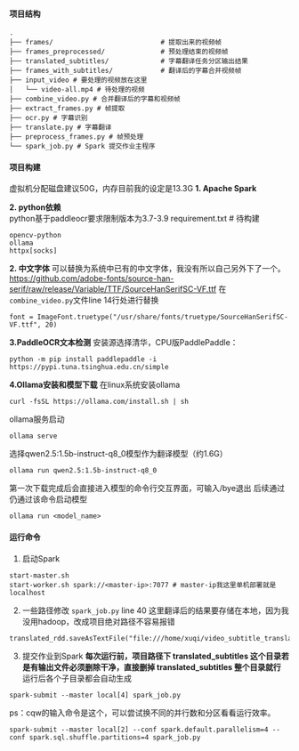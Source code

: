 #### 项目结构

```
.
├── frames/                           # 提取出来的视频帧
├── frames_preprocessed/              # 预处理结束的视频帧
├── translated_subtitles/             # 字幕翻译任务分区输出结果
├── frames_with_subtitles/            # 翻译后的字幕合并视频帧
├── input_video # 要处理的视频放在这里
│   └── video-all.mp4 # 待处理的视频
├── combine_video.py # 合并翻译后的字幕和视频帧
├── extract_frames.py # 帧提取
├── ocr.py # 字幕识别
├── translate.py # 字幕翻译
├── preprocess_frames.py # 帧预处理
└── spark_job.py # Spark 提交作业主程序
```

#### 项目构建
虚拟机分配磁盘建议50G，内存目前我的设定是13.3G
**1. Apache Spark**  

**2. python依赖**  
python基于paddleocr要求限制版本为3.7-3.9
requirement.txt # 待构建
```
opencv-python
ollama
httpx[socks]
```

**2. 中文字体**
可以替换为系统中已有的中文字体，我没有所以自己另外下了一个。
https://github.com/adobe-fonts/source-han-serif/raw/release/Variable/TTF/SourceHanSerifSC-VF.ttf
在`combine_video.py`文件line 14行处进行替换
```
font = ImageFont.truetype("/usr/share/fonts/truetype/SourceHanSerifSC-VF.ttf", 20)
```

**3.PaddleOCR文本检测**
安装源选择清华，CPU版PaddlePaddle：
```
python -m pip install paddlepaddle -i https://pypi.tuna.tsinghua.edu.cn/simple
```

**4.Ollama安装和模型下载**
在linux系统安装ollama
```
curl -fsSL https://ollama.com/install.sh | sh
```
ollama服务启动
```
ollama serve
```
选择qwen2.5:1.5b-instruct-q8_0模型作为翻译模型（约1.6G）
```
ollama run qwen2.5:1.5b-instruct-q8_0
```
第一次下载完成后会直接进入模型的命令行交互界面，可输入/bye退出
后续通过仍通过该命令启动模型
```
ollama run <model_name>
```

#### 运行命令
1. 启动Spark
```
start-master.sh
start-worker.sh spark://<master-ip>:7077 # master-ip我这里单机部署就是localhost
```
2. 一些路径修改
`spark_job.py` line 40 这里翻译后的结果要存储在本地，因为我没用hadoop，改成项目绝对路径不容易报错
```
translated_rdd.saveAsTextFile("file:///home/xuqi/video_subtitle_translation/translated_subtitles")
```
3. 提交作业到Spark
**每次运行前，项目路径下 translated_subtitles 这个目录若是有输出文件必须删除干净，直接删掉 translated_subtitles 整个目录就行**  
运行后各个子目录都会自动生成
```
spark-submit --master local[4] spark_job.py
```
ps：cqw的输入命令是这个，可以尝试换不同的并行数和分区看看运行效率。
```
spark-submit --master local[2] --conf spark.default.parallelism=4 --conf spark.sql.shuffle.partitions=4 spark_job.py
```


